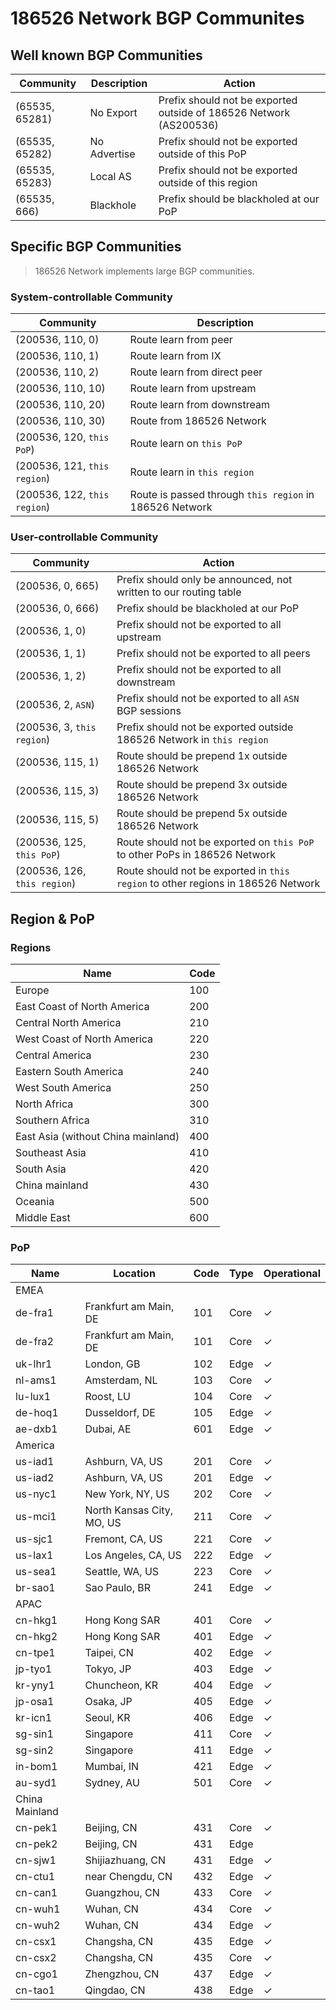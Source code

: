 # 186526 Network BGP Communites

## Well known BGP Communities

| Community      | Description  | Action                                                             |
| -------------- | ------------ | ------------------------------------------------------------------ |
| (65535, 65281) | No Export    | Prefix should not be exported outside of 186526 Network (AS200536) |
| (65535, 65282) | No Advertise | Prefix should not be exported outside of this PoP                  |
| (65535, 65283) | Local AS     | Prefix should not be exported outside of this region               |
| (65535, 666)   | Blackhole    | Prefix should be blackholed at our PoP                             |

## Specific BGP Communities

> 186526 Network implements large BGP communities.

### System-controllable Community

| Community                    | Description                                             |
| ---------------------------- | ------------------------------------------------------- |
| (200536, 110, 0)             | Route learn from peer                                   |
| (200536, 110, 1)             | Route learn from IX                                     |
| (200536, 110, 2)             | Route learn from direct peer                            |
| (200536, 110, 10)            | Route learn from upstream                               |
| (200536, 110, 20)            | Route learn from downstream                             |
| (200536, 110, 30)            | Route from 186526 Network                               |
| (200536, 120, `this PoP`)    | Route learn on `this PoP`                               |
| (200536, 121, `this region`) | Route learn in `this region`                            |
| (200536, 122, `this region`) | Route is passed through `this region` in 186526 Network |

### User-controllable Community

| Community                    | Action                                                                           |
| ---------------------------- | -------------------------------------------------------------------------------- |
| (200536, 0, 665)             | Prefix should only be announced, not written to our routing table                |
| (200536, 0, 666)             | Prefix should be blackholed at our PoP                                           |
| (200536, 1, 0)               | Prefix should not be exported to all upstream                                    |
| (200536, 1, 1)               | Prefix should not be exported to all peers                                       |
| (200536, 1, 2)               | Prefix should not be exported to all downstream                                  |
| (200536, 2, `ASN`)           | Prefix should not be exported to all `ASN` BGP sessions                          |
| (200536, 3, `this region`)   | Prefix should not be exported outside 186526 Network in `this region`            |
| (200536, 115, 1)             | Route should be prepend 1x outside 186526 Network                                |
| (200536, 115, 3)             | Route should be prepend 3x outside 186526 Network                                |
| (200536, 115, 5)             | Route should be prepend 5x outside 186526 Network                                |
| (200536, 125, `this PoP`)    | Route should not be exported on `this PoP` to other PoPs in 186526 Network       |
| (200536, 126, `this region`) | Route should not be exported in `this region` to other regions in 186526 Network |

## Region & PoP

### Regions

| Name                               | Code |
| ---------------------------------- | ---- |
| Europe                             | 100  |
| East Coast of North America        | 200  |
| Central North America              | 210  |
| West Coast of North America        | 220  |
| Central America                    | 230  |
| Eastern South America              | 240  |
| West South America                 | 250  |
| North Africa                       | 300  |
| Southern Africa                    | 310  |
| East Asia (without China mainland) | 400  |
| Southeast Asia                     | 410  |
| South Asia                         | 420  |
| China mainland                     | 430  |
| Oceania                            | 500  |
| Middle East                        | 600  |

### PoP

| Name           | Location                  | Code | Type | Operational |
| -------------- | ------------------------- | ---- | ---- | ----------- |
| EMEA           |
| de-fra1        | Frankfurt am Main, DE     | 101  | Core | ✓           |
| de-fra2        | Frankfurt am Main, DE     | 101  | Core | ✓           |
| uk-lhr1        | London, GB                | 102  | Edge | ✓           |
| nl-ams1        | Amsterdam, NL             | 103  | Core | ✓           |
| lu-lux1        | Roost, LU                 | 104  | Core | ✓           |
| de-hoq1        | Dusseldorf, DE            | 105  | Edge | ✓           |
| ae-dxb1        | Dubai, AE                 | 601  | Edge | ✓           |
| America        |
| us-iad1        | Ashburn, VA, US           | 201  | Core | ✓           |
| us-iad2        | Ashburn, VA, US           | 201  | Edge | ✓           |
| us-nyc1        | New York, NY, US          | 202  | Core | ✓           |
| us-mci1        | North Kansas City, MO, US | 211  | Core | ✓           |
| us-sjc1        | Fremont, CA, US           | 221  | Core | ✓           |
| us-lax1        | Los Angeles, CA, US       | 222  | Edge | ✓           |
| us-sea1        | Seattle, WA, US           | 223  | Core | ✓           |
| br-sao1        | Sao Paulo, BR             | 241  | Edge | ✓           |
| APAC           |
| cn-hkg1        | Hong Kong SAR             | 401  | Core | ✓           |
| cn-hkg2        | Hong Kong SAR             | 401  | Edge | ✓           |
| cn-tpe1        | Taipei, CN                | 402  | Edge | ✓           |
| jp-tyo1        | Tokyo, JP                 | 403  | Edge | ✓           |
| kr-yny1        | Chuncheon, KR             | 404  | Edge | ✓           |
| jp-osa1        | Osaka, JP                 | 405  | Edge | ✓           |
| kr-icn1        | Seoul, KR                 | 406  | Edge | ✓           |
| sg-sin1        | Singapore                 | 411  | Core | ✓           |
| sg-sin2        | Singapore                 | 411  | Edge | ✓           |
| in-bom1        | Mumbai, IN                | 421  | Edge | ✓           |
| au-syd1        | Sydney, AU                | 501  | Core | ✓           |
| China Mainland |
| cn-pek1        | Beijing, CN               | 431  | Core | ✓           |
| cn-pek2        | Beijing, CN               | 431  | Edge |
| cn-sjw1        | Shijiazhuang, CN          | 431  | Edge | ✓           |
| cn-ctu1        | near Chengdu, CN          | 432  | Edge | ✓           |
| cn-can1        | Guangzhou, CN             | 433  | Core | ✓           |
| cn-wuh1        | Wuhan, CN                 | 434  | Core | ✓           |
| cn-wuh2        | Wuhan, CN                 | 434  | Edge | ✓           |
| cn-csx1        | Changsha, CN              | 435  | Edge | ✓           |
| cn-csx2        | Changsha, CN              | 435  | Core | ✓           |
| cn-cgo1        | Zhengzhou, CN             | 437  | Edge | ✓           |
| cn-tao1        | Qingdao, CN               | 438  | Edge | ✓           |
